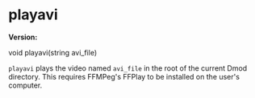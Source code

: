 # playavi

**Version:** <VersionInfo yedink="" standalone />

<Prototype>void playavi(string avi_file)</Prototype>

`playavi` plays the video named `avi_file` in the root of the current Dmod directory. This requires FFMPeg's FFPlay to be installed on the user's computer.

